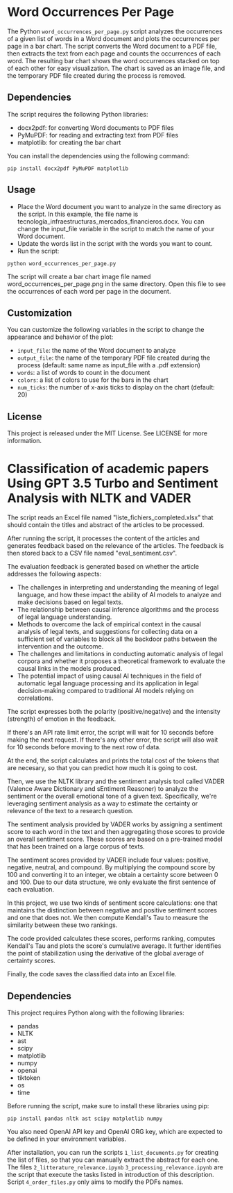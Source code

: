 # Word Occurrences Per Page

The Python `word_occurrences_per_page.py` script analyzes the occurrences of a given list of words in a Word document and plots the occurrences per page in a bar chart. The script converts the Word document to a PDF file, then extracts the text from each page and counts the occurrences of each word. The resulting bar chart shows the word occurrences stacked on top of each other for easy visualization. The chart is saved as an image file, and the temporary PDF file created during the process is removed.
## Dependencies

The script requires the following Python libraries:

- docx2pdf: for converting Word documents to PDF files
- PyMuPDF: for reading and extracting text from PDF files
- matplotlib: for creating the bar chart

You can install the dependencies using the following command:

`pip install docx2pdf PyMuPDF matplotlib`

## Usage

- Place the Word document you want to analyze in the same directory as the script. In this example, the file name is tecnología_infraestructuras_mercados_financieros.docx. You can change the input_file variable in the script to match the name of your Word document.
- Update the words list in the script with the words you want to count.
- Run the script:

`python word_occurrences_per_page.py`

The script will create a bar chart image file named word_occurrences_per_page.png in the same directory. Open this file to see the occurrences of each word per page in the document.

## Customization

You can customize the following variables in the script to change the appearance and behavior of the plot:

- `input_file`: the name of the Word document to analyze
- `output_file`: the name of the temporary PDF file created during the process (default: same name as input_file with a .pdf extension)
- `words`: a list of words to count in the document
- `colors`: a list of colors to use for the bars in the chart
- `num_ticks`: the number of x-axis ticks to display on the chart (default: 20)

## License

This project is released under the MIT License. See LICENSE for more information.

# Classification of academic papers Using GPT 3.5 Turbo and Sentiment Analysis with NLTK and VADER

The script reads an Excel file named "liste_fichiers_completed.xlsx" that should contain the titles and abstract of the articles to be processed.

After running the script, it processes the content of the articles and generates feedback based on the relevance of the articles. The feedback is then stored back to a CSV file named "eval_sentiment.csv".

The evaluation feedback is generated based on whether the article addresses the following aspects:

- The challenges in interpreting and understanding the meaning of legal language, and how these impact the ability of AI models to analyze and make decisions based on legal texts.
- The relationship between causal inference algorithms and the process of legal language understanding.
- Methods to overcome the lack of empirical context in the causal analysis of legal texts, and suggestions for collecting data on a sufficient set of variables to block all the backdoor paths between the intervention and the outcome.
- The challenges and limitations in conducting automatic analysis of legal corpora and whether it proposes a theoretical framework to evaluate the causal links in the models produced.
- The potential impact of using causal AI techniques in the field of automatic legal language processing and its application in legal decision-making compared to traditional AI models relying on correlations.

The script expresses both the polarity (positive/negative) and the intensity (strength) of emotion in the feedback.

If there's an API rate limit error, the script will wait for 10 seconds before making the next request. If there's any other error, the script will also wait for 10 seconds before moving to the next row of data.

At the end, the script calculates and prints the total cost of the tokens that are necesary, so that you can predict how much it is going to cost.

Then, we use the NLTK library and the sentiment analysis tool called VADER (Valence Aware Dictionary and sEntiment Reasoner) to analyze the sentiment or the overall emotional tone of a given text. Specifically, we're leveraging sentiment analysis as a way to estimate the certainty or relevance of the text to a research question.

The sentiment analysis provided by VADER works by assigning a sentiment score to each word in the text and then aggregating those scores to provide an overall sentiment score. These scores are based on a pre-trained model that has been trained on a large corpus of texts.

The sentiment scores provided by VADER include four values: positive, negative, neutral, and compound. By multiplying the compound score by 100 and converting it to an integer, we obtain a certainty score between 0 and 100. Due to our data structure, we only evaluate the first sentence of each evaluation.

In this project, we use two kinds of sentiment score calculations: one that maintains the distinction between negative and positive sentiment scores and one that does not. We then compute Kendall's Tau to measure the similarity between these two rankings.

The code provided calculates these scores, performs ranking, computes Kendall's Tau and plots the score's cumulative average. It further identifies the point of stabilization using the derivative of the global average of certainty scores.

Finally, the code saves the classified data into an Excel file.

## Dependencies

This project requires Python along with the following libraries:

- pandas
- NLTK
- ast
- scipy
- matplotlib
- numpy
- openai
- tiktoken
- os
- time

Before running the script, make sure to install these libraries using pip:

`pip install pandas nltk ast scipy matplotlib numpy`

You also need OpenAI API key and OpenAI ORG key, which are expected to be defined in your environment variables.

After installation, you can run the scripts `1_list_documents.py` for creating the list of files, so that you can manually extract the abstract for each one. The files `2_litterature_relevance.ipynb` `3_processing_relevance.ipynb` are the script that execute the tasks listed in introduction of this description. Script `4_order_files.py` only aims to modify the PDFs names.
